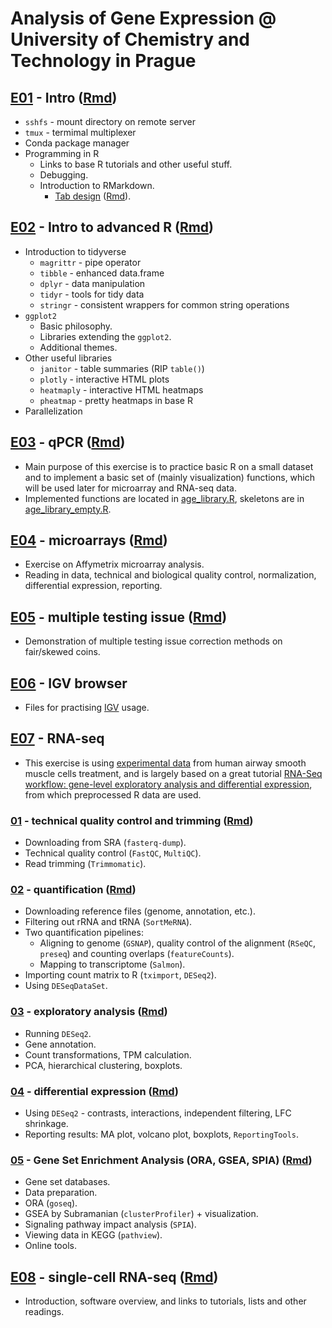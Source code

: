 # Analysis of Gene Expression @ University of Chemistry and Technology in Prague

## [E01](Exercises/E01-intro/intro.html) - Intro ([Rmd](Exercises/E01-intro/intro.Rmd))

- `sshfs` - mount directory on remote server
- `tmux` - termimal multiplexer
- Conda package manager
- Programming in R
  - Links to base R tutorials and other useful stuff.
  - Debugging.
  - Introduction to RMarkdown.
    - [Tab design](Exercises/E01-intro/tab_design.html) ([Rmd](Exercises/E01-intro/tab_design.Rmd)).

## [E02](Exercises/E02-intro_to_advanced_R/intro_to_advanced_R.html) - Intro to advanced R ([Rmd](Exercises/E02-intro_to_advanced_R/intro_to_advanced_R.Rmd))

- Introduction to tidyverse
  - `magrittr` - pipe operator
  - `tibble` - enhanced data.frame
  - `dplyr` - data manipulation
  - `tidyr` - tools for tidy data
  - `stringr` - consistent wrappers for common string operations
- `ggplot2`
  - Basic philosophy.
  - Libraries extending the `ggplot2`.
  - Additional themes.
- Other useful libraries
  - `janitor` - table summaries (RIP `table()`)
  - `plotly` - interactive HTML plots
  - `heatmaply` - interactive HTML heatmaps
  - `pheatmap` - pretty heatmaps in base R
- Parallelization

## [E03](Exercises/E03-qPCR/qPCR.html) - qPCR ([Rmd](Exercises/E03-qPCR/qPCR.Rmd))

- Main purpose of this exercise is to practice basic R on a small dataset and to
  implement a basic set of (mainly visualization) functions, which will be used
  later for microarray and RNA-seq data.
- Implemented functions are located in [age_library.R](Exercises/age_library.R),
  skeletons are in [age_library_empty.R](Exercises/age_library_empty.R).

## [E04](Exercises/E04-microarrays/microarrays.html) - microarrays ([Rmd](Exercises/E04-microarrays/microarrays.Rmd))

- Exercise on Affymetrix microarray analysis.
- Reading in data, technical and biological quality control, normalization, differential expression, reporting.

## [E05](Exercises/E05-multiple_testing_issue/multiple_testing_issue.html) - multiple testing issue ([Rmd](Exercises/E05-multiple_testing_issue/multiple_testing_issue.Rmd))

- Demonstration of multiple testing issue correction methods on fair/skewed coins.

## [E06](Exercises/E06-IGV) - IGV browser

- Files for practising [IGV](http://software.broadinstitute.org/software/igv/) usage.

## [E07](Exercises/E07-RNA_seq) - RNA-seq

- This exercise is using [experimental data](https://www.ncbi.nlm.nih.gov/geo/query/acc.cgi?acc=GSE52778) from human airway smooth muscle cells treatment,
and is largely based on a great tutorial
[RNA-Seq workflow: gene-level exploratory analysis and differential expression](https://f1000research.com/articles/4-1070/v2),
from which preprocessed R data are used.

### [01](Exercises/E07-RNA_seq/01_quality_control/01_quality_control.html) - technical quality control and trimming ([Rmd](Exercises/E07-RNA_seq/01_quality_control/01_quality_control.Rmd))

- Downloading from SRA (`fasterq-dump`).
- Technical quality control (`FastQC`, `MultiQC`).
- Read trimming (`Trimmomatic`).

### [02](Exercises/E07-RNA_seq/02_quantification/02_quantification.html) - quantification ([Rmd](Exercises/E07-RNA_seq/02_quantification/02_quantification.Rmd))

- Downloading reference files (genome, annotation, etc.).
- Filtering out rRNA and tRNA (`SortMeRNA`).
- Two quantification pipelines:
  - Aligning to genome (`GSNAP`), quality control of the alignment (`RSeQC`, `preseq`) and counting overlaps (`featureCounts`).
  - Mapping to transcriptome (`Salmon`).
- Importing count matrix to R (`tximport`, `DESeq2`).
- Using `DESeqDataSet`.

### [03](Exercises/E07-RNA_seq/03_exploratory_analysis/03_exploratory_analysis.html) - exploratory analysis ([Rmd](Exercises/E07-RNA_seq/03_exploratory_analysis/03_exploratory_analysis.Rmd))

- Running `DESeq2`.
- Gene annotation.
- Count transformations, TPM calculation.
- PCA, hierarchical clustering, boxplots.

### [04](Exercises/E07-RNA_seq/04_differential_expression/04_differential_expression.html) - differential expression ([Rmd](Exercises/E07-RNA_seq/04_differential_expression/04_differential_expression.Rmd))

- Using `DESeq2` - contrasts, interactions, independent filtering, LFC shrinkage.
- Reporting results: MA plot, volcano plot, boxplots, `ReportingTools`.

### [05](Exercises/E07-RNA_seq/05_gene_set_analysis/05_gene_set_analysis.html) - Gene Set Enrichment Analysis (ORA, GSEA, SPIA) ([Rmd](Exercises/E07-RNA_seq/05_gene_set_analysis/05_gene_set_analysis.Rmd))

- Gene set databases.
- Data preparation.
- ORA (`goseq`).
- GSEA by Subramanian (`clusterProfiler`) + visualization.
- Signaling pathway impact analysis (`SPIA`).
- Viewing data in KEGG (`pathview`).
- Online tools.

## [E08](Exercises/E08-scRNA_seq/scRNA_seq.html) - single-cell RNA-seq ([Rmd](Exercises/E08-scRNA_seq/scRNA_seq.Rmd))

- Introduction, software overview, and links to tutorials, lists and other readings.
